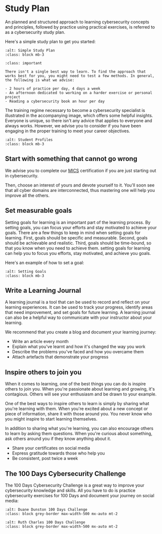 # Study Plan

An planned and structured approach to learning cybersecurity concepts and principles, followed by practice using practical exercises, is referred to as a cybersecurity study plan.

Here's a simple study plan to get you started:

```{thumbnail} ../images/ways-of-working/study-plan.png
:alt: Simple Study Plan
:class: block mb-3
```

```{admonition} Important
:class: important

There isn't a single best way to learn. To find the approach that works best for you, you might need to test a few methods. In general, the following is what we advise:

- 2 hours of practice per day, 4 days a week
- An afternoon dedicated to working on a harder exercise or personal project
- Reading a cybersecurity book an hour per day
```

The training regime necessary to become a cybersecurity specialist is illustrated in the accompanying image, which offers some helpful insights. Everyone is unique, so there isn't any advice that applies to everyone and always works. However, we advise you to consider if you have been engaging in the proper training to meet your career objectives.

```{thumbnail} ../images/ways-of-working/student-profiles.png
:alt: Student Profiles
:class: block mb-3
```

## Start with something that cannot go wrong

We advise you to complete our [MICS](https://www.mosse-institute.com/certifications/mics-introduction-to-cyber-security.html) certification if you are just starting out in cybersecurity.

Then, choose an interest of yours and devote yourself to it. You'll soon see that all cyber domains are interconnected, thus mastering one will help you improve all the others.

## Set measurable goals

Setting goals for learning is an important part of the learning process. By setting goals, you can focus your efforts and stay motivated to achieve your goals. There are a few things to keep in mind when setting goals for learning. First, goals should be specific and measurable. Second, goals should be achievable and realistic. Third, goals should be time-bound, so that you know when you need to achieve them. setting goals for learning can help you to focus you efforts, stay motivated, and achieve you goals.

Here's an example of how to set a goal:

```{thumbnail} ../images/ways-of-working/goal-setting.png
:alt: Setting Goals
:class: block mb-3
```

## Write a Learning Journal

A learning journal is a tool that can be used to record and reflect on your learning experiences. It can be used to track your progress, identify areas that need improvement, and set goals for future learning. A learning journal can also be a helpful way to communicate with your instructor about your learning.

We recommend that you create a blog and document your learning journey:

- Write an article every month
- Explain what you've learnt and how it's changed the way you work
- Describe the problems you've faced and how you overcame them
- Attach artefacts that demonstrate your progress

## Inspire others to join you

When it comes to learning, one of the best things you can do is inspire others to join you. When you're passionate about learning and growing, it's contagious. Others will see your enthusiasm and be drawn to your example.

One of the best ways to inspire others to learn is simply by sharing what you're learning with them. When you're excited about a new concept or piece of information, share it with those around you. You never know who you might inspire to start learning themselves.

In addition to sharing what you're learning, you can also encourage others to learn by asking them questions. When you're curious about something, ask others around you if they know anything about it.

- Share your certificates on social media
- Express gratitude towards those who help you
- Be consistent, post twice a week

## The 100 Days Cybersecurity Challenge

The 100 Days Cybersecurity Challenge is a great way to improve your cybersecurity knowledge and skills. All you have to do is practice cybersecurity exercises for 100 Days and document your journey on social media:

```{thumbnail} ../images/ways-of-working/100-days-example-1.png
:alt: Duane Dunston 100 Days Challenge
:class: block grey-border max-width-500 mx-auto mt-2
```

```{thumbnail} ../images/ways-of-working/100-days-example-2.png
:alt: Ruth Charles 100 Days Challenge
:class: block grey-border max-width-500 mx-auto mt-2
```